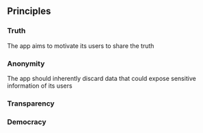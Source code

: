 ## Principles

### Truth
The app aims to motivate its users to share the truth

### Anonymity
The app should inherently discard data that could expose sensitive information of its users

### Transparency

### Democracy
